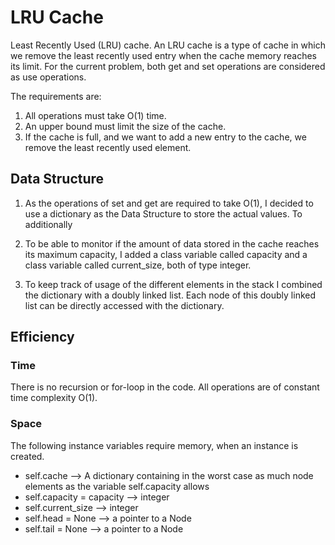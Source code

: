 # LRU Cache
Least Recently Used (LRU) cache. 
An LRU cache is a type of cache in which we remove the least recently used 
entry when the cache memory reaches its limit. 
For the current problem, both get and set operations are considered as
use operations.

The requirements are:
1) All operations must take O(1) time.
2) An upper bound must limit the size of the cache. 
3) If the cache is full, and we want to add a new entry to the cache, 
  we remove the least recently used element.

## Data Structure
1) As the operations of set and get are required to take O(1), I decided to use
a dictionary as the Data Structure to store the actual values.
To additionally 
   
2) To be able to monitor if the amount of data stored in the cache reaches its
   maximum capacity, I added a class variable called capacity and a class 
   variable called current_size, both of type integer.
   
3) To keep track of usage of the different elements in the stack I combined
    the dictionary with a doubly linked list. Each node of this doubly linked
    list can be directly accessed with the dictionary.


## Efficiency
### Time
There is no recursion or for-loop in the code. 
All operations are of constant time complexity O(1).

### Space
The following instance variables require memory, when an instance is created.
- self.cache --> A dictionary containing in the worst case as much node elements
  as the variable self.capacity allows 
- self.capacity = capacity --> integer
- self.current_size --> integer
- self.head = None --> a pointer to a Node
- self.tail = None --> a pointer to a Node
